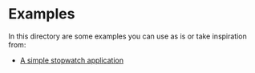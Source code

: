 # Examples

In this directory are some examples you can use as is or take inspiration from:

- [A simple stopwatch application](stopwatch/)

